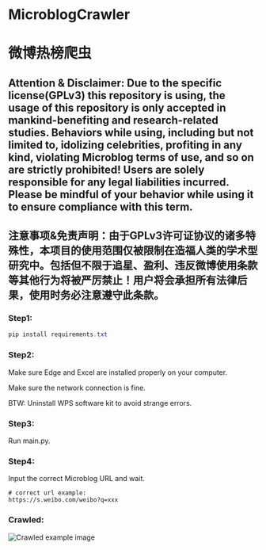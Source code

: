 # MicroblogCrawler
# 微博热榜爬虫

## Attention & Disclaimer: Due to the specific license(GPLv3) this repository is using, the usage of this repository is only accepted in mankind-benefiting and research-related studies. Behaviors while using, including but not limited to, idolizing celebrities, profiting in any kind, violating Microblog terms of use, and so on are strictly prohibited! Users are solely responsible for any legal liabilities incurred. Please be mindful of your behavior while using it to ensure compliance with this term.
## 注意事项&免责声明：由于GPLv3许可证协议的诸多特殊性，本项目的使用范围仅被限制在造福人类的学术型研究中。包括但不限于追星、盈利、违反微博使用条款等其他行为将被严厉禁止！用户将会承担所有法律后果，使用时务必注意遵守此条款。

### Step1:
```powershell
pip install requirements.txt
```

### Step2:
Make sure Edge and Excel are installed properly on your computer.

Make sure the network connection is fine.

BTW: Uninstall WPS software kit to avoid strange errors.

### Step3:
Run main.py.

### Step4:
Input the correct Microblog URL and wait.
```text
# correct url example:
https://s.weibo.com/weibo?q=xxx
```
### Crawled:
![Crawled example image](https://github.com/CodingDogzxg/MicroblogCrawler/assets/49633098/8c75fb81-fc9b-4344-9666-e1140c9e2669)
